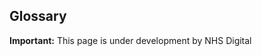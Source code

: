 ## Glossary

<div markdown="span" class="alert alert-warning" role="alert"><i class="fa fa-warning"></i><b> Important:</b> This page is under development by NHS Digital</div>

